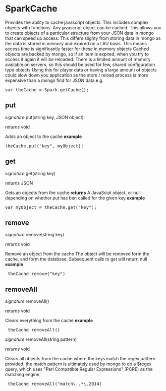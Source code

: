 # SparkCache

Provides the ability to cache javascript objects. This includes complex objects with functions. Any javascript object can be cached. This allows you to create objects of a particular structure from your JSON data in mongo that can speed up access.
This differs slighty from storing data in mongo as the data is stored in memory and expired on a LRU basis. This means access time is significantly faster for these in memory objects
Cached objects are backed by mongo, so if an item is expired, when you try to access it again it will be reloaded.
There is a limited amount of memory available on servers, so this should be used for few, shared configuration type objects
Using this for player data or having a large amount of objects could slow down you application as the store / reload process is more expensive than a mongo find for JSON data
e.g.
<pre rel="highlighter" code-brush="js" contenteditable="false">var theCache = Spark.getCache();</pre>


## put

_signature_ put(string key, JSON object)</p>
_returns_ void</p>

Adds an object to the cache
<b>example</b>
<pre rel="highlighter" code-brush="js" contenteditable="false">theCache.put("key", myObject);</pre>

## get

_signature_ get(string key)</p>
_returns_ JSON</p>

Gets an objects from the cache
<b>returns</b>
A JavaScipt object, or null depending on whether put has ben called for the given key 
<b>example</b>
<pre rel="highlighter" code-brush="js" contenteditable="false">var myObject = theCache.get("key");</pre>

## remove

_signature_ remove(string key)</p>
_returns_ void</p>

Remove an object from the cache
The object will be removed form the cache, and form the database. Subsequent calls to get will return null
<b>example</b>
<pre rel="highlighter" code-brush="js" contenteditable="false"> theCache.remove("key")</pre>

## removeAll

_signature_ removeAll()</p>
_returns_ void</p>

Clears everything from the cache
<b>example</b>
<pre rel="highlighter" code-brush="js" contenteditable="false"> theCache.removeAll()</pre>

_signature_ removeAll(string pattern)</p>
_returns_ void</p>

Clears all objects from the cache where the keys match the regex pattern provided.
the match pattern is ultimately used by mongo to do a $regex query, which uses
"Perl Compatible Regular Expressions" (PCRE) as the matching engine.
<pre rel="highlighter" code-brush="js" contenteditable="false"> theCache.removeAll("match\..*\.2014)</pre>
